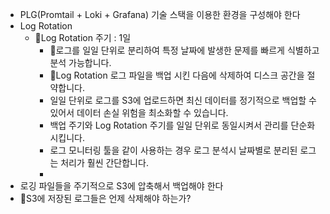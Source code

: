 
- PLG(Promtail + Loki + Grafana)  기술 스택을 이용한 환경을 구성해야 한다
- Log Rotation
	- Log Rotation 주기 : 1일
		- 로그를 일일 단위로 분리하여 특정 날짜에 발생한 문제를 빠르게 식별하고 분석 가능합니다.
		- Log Rotation 로그 파일을 백업 시킨 다음에 삭제하여 디스크 공간을 절약합니다.
		- 일일 단위로 로그를 S3에 업로드하면 최신 데이터를 정기적으로 백업할 수 있어서 데이터 손실 위험을 최소화할 수 있습니다.
		- 백업 주기와 Log Rotation 주기를 일일 단위로 동일시켜서 관리를 단순화 시킵니다.
		- 로그 모니터링 툴을 같이 사용하는 경우 로그 분석시 날짜별로 분리된 로그는 처리가 훨씬 간단합니다.
		- 
- 로깅 파일들을 주기적으로 S3에 압축해서 백업해야 한다
- S3에 저장된 로그들은 언제 삭제해야 하는가?
